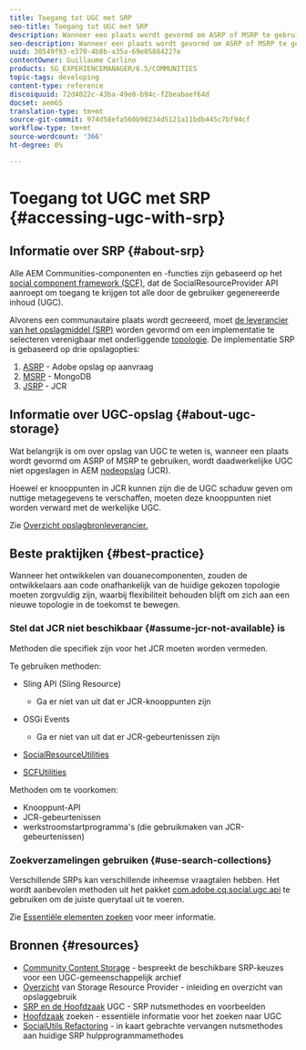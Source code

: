 ```yaml
---
title: Toegang tot UGC met SRP
seo-title: Toegang tot UGC met SRP
description: Wanneer een plaats wordt gevormd om ASRP of MSRP te gebruiken, wordt daadwerkelijke UGC niet opgeslagen in AEM knoopopslag (JCR)
seo-description: Wanneer een plaats wordt gevormd om ASRP of MSRP te gebruiken, wordt daadwerkelijke UGC niet opgeslagen in AEM knoopopslag (JCR)
uuid: 30549f93-e370-4b8b-a35a-69e05884227e
contentOwner: Guillaume Carlino
products: SG_EXPERIENCEMANAGER/6.5/COMMUNITIES
topic-tags: developing
content-type: reference
discoiquuid: 72d4022c-43ba-49e0-b94c-f2beabaef64d
docset: aem65
translation-type: tm+mt
source-git-commit: 974d58efa560b90234d5121a11bdb445c7bf94cf
workflow-type: tm+mt
source-wordcount: '366'
ht-degree: 0%

---
```



# Toegang tot UGC met SRP {#accessing-ugc-with-srp}

## Informatie over SRP {#about-srp}

Alle AEM Communities-componenten en -functies zijn gebaseerd op het [social component framework (SCF)](/help/communities/scf.md), dat de SocialResourceProvider API aanroept om toegang te krijgen tot alle door de gebruiker gegenereerde inhoud (UGC).

Alvorens een communautaire plaats wordt gecreeerd, moet [de leverancier van het opslagmiddel (SRP)](/help/communities/working-with-srp.md) worden gevormd om een implementatie te selecteren verenigbaar met onderliggende [topologie](/help/communities/topologies.md). De implementatie SRP is gebaseerd op drie opslagopties:

1. [ASRP](/help/communities/asrp.md) - Adobe opslag op aanvraag
1. [MSRP](/help/communities/msrp.md) - MongoDB
1. [JSRP](/help/communities/jsrp.md) - JCR

## Informatie over UGC-opslag {#about-ugc-storage}

Wat belangrijk is om over opslag van UGC te weten is, wanneer een plaats wordt gevormd om ASRP of MSRP te gebruiken, wordt daadwerkelijke UGC niet opgeslagen in AEM [nodeopslag](/help/sites-deploying/data-store-config.md) (JCR).

Hoewel er knooppunten in JCR kunnen zijn die de UGC schaduw geven om nuttige metagegevens te verschaffen, moeten deze knooppunten niet worden verward met de werkelijke UGC.

Zie [Overzicht opslagbronleverancier.](/help/communities/srp.md)

## Beste praktijken {#best-practice}

Wanneer het ontwikkelen van douanecomponenten, zouden de ontwikkelaars aan code onafhankelijk van de huidige gekozen topologie moeten zorgvuldig zijn, waarbij flexibiliteit behouden blijft om zich aan een nieuwe topologie in de toekomst te bewegen.

### Stel dat JCR niet beschikbaar {#assume-jcr-not-available} is

Methoden die specifiek zijn voor het JCR moeten worden vermeden.

Te gebruiken methoden:

* Sling API (Sling Resource)

   * Ga er niet van uit dat er JCR-knooppunten zijn

* OSGi Events

   * Ga er niet van uit dat er JCR-gebeurtenissen zijn

* [SocialResourceUtilities](/help/communities/socialutils.md#socialresourceutilities-package)
* [SCFUtilities](/help/communities/socialutils.md#scfutilities-package)

Methoden om te voorkomen:

* Knooppunt-API
* JCR-gebeurtenissen
* werkstroomstartprogramma&#39;s (die gebruikmaken van JCR-gebeurtenissen)

### Zoekverzamelingen gebruiken {#use-search-collections}

Verschillende SRPs kan verschillende inheemse vraagtalen hebben. Het wordt aanbevolen methoden uit het pakket [com.adobe.cq.social.ugc.api](https://helpx.adobe.com/experience-manager/6-5/sites/developing/using/reference-materials/javadoc/com/adobe/cq/social/ugc/api/package-summary.html) te gebruiken om de juiste querytaal uit te voeren.

Zie [Essentiële elementen zoeken](/help/communities/search-implementation.md) voor meer informatie.

## Bronnen {#resources}

* [Community Content Storage](/help/communities/working-with-srp.md)  - bespreekt de beschikbare SRP-keuzes voor een UGC-gemeenschappelijk archief
* [Overzicht](/help/communities/srp.md)  van Storage Resource Provider - inleiding en overzicht van opslaggebruik
* [SRP en de Hoofdzaak](/help/communities/srp-and-ugc.md)  UGC - SRP nutsmethodes en voorbeelden
* [Hoofdzaak](/help/communities/search-implementation.md)  zoeken - essentiële informatie voor het zoeken naar UGC
* [SocialUtils Refactoring](/help/communities/socialutils.md)  - in kaart gebrachte vervangen nutsmethodes aan huidige SRP hulpprogrammamethodes

